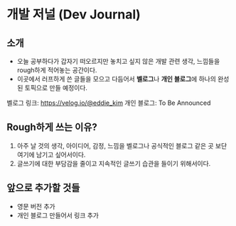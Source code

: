 # 개발 저널 (Dev Journal)

## 소개
- 오늘 공부하다가 갑자기 떠오르지만 놓치고 싶지 않은 개발 관련 생각, 느낌들을 rough하게 적어놓는 공간이다.
- 이곳에서 러프하게 쓴 글들을 모으고 다듬어서 **벨로그**나 **개인 블로그**에 하나의 완성된 토픽으로 만들 예정이다.

벨로그 링크: https://velog.io/@eddie_kim
개인 블로그: To Be Announced

## Rough하게 쓰는 이유?
1. 아주 날 것의 생각, 아이디어, 감정, 느낌을 벨로그나 공식적인 블로그 같은 곳 보단 여기에 남기고 싶어서이다.
2. 글쓰기에 대한 부담감을 줄이고 지속적인 글쓰기 습관을 들이기 위해서이다.

## 앞으로 추가할 것들
- 영문 버전 추가
- 개인 블로그 만들어서 링크 추가

